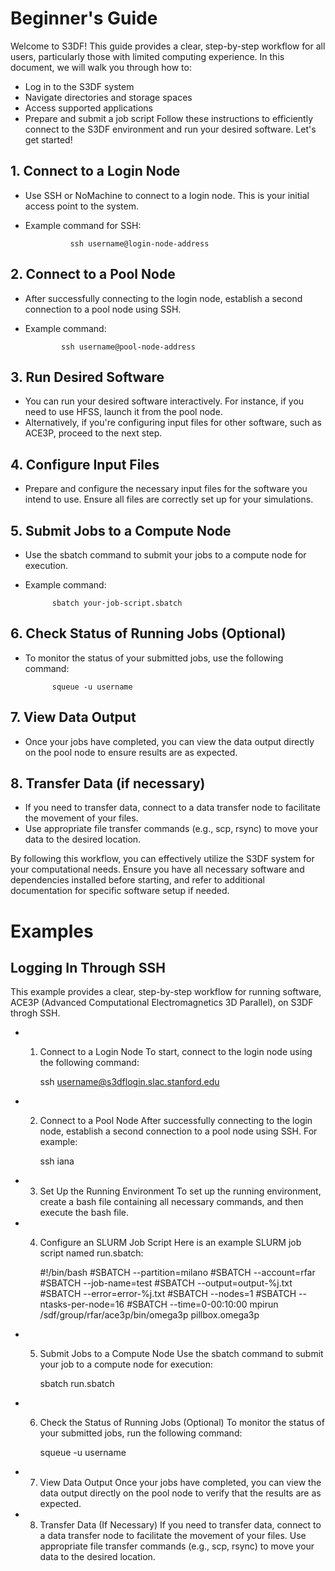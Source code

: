 # Beginner's Guide

Welcome to S3DF! This guide provides a clear, step-by-step workflow for all users, particularly those with limited computing experience. In this document, we will walk you through how to:

- Log in to the S3DF system
- Navigate directories and storage spaces
- Access supported applications
- Prepare and submit a job script
Follow these instructions to efficiently connect to the S3DF environment and run your desired software. Let's get started!
  

## 1. Connect to a Login Node

- Use SSH or NoMachine to connect to a login node. This is your initial access point to the system.
- Example command for SSH:

                ssh username@login-node-address

## 2. Connect to a Pool Node

- After successfully connecting to the login node, establish a second connection to a pool node using SSH.
- Example command:

              ssh username@pool-node-address

## 3. Run Desired Software

- You can run your desired software interactively. For instance, if you need to use HFSS, launch it from the pool node.
- Alternatively, if you're configuring input files for other software, such as ACE3P, proceed to the next step.

## 4. Configure Input Files

- Prepare and configure the necessary input files for the software you intend to use. Ensure all files are correctly set up for your simulations.

## 5. Submit Jobs to a Compute Node

- Use the sbatch command to submit your jobs to a compute node for execution.
- Example command:

            sbatch your-job-script.sbatch

## 6. Check Status of Running Jobs (Optional)

- To monitor the status of your submitted jobs, use the following command:
  
            squeue -u username

## 7. View Data Output

 - Once your jobs have completed, you can view the data output directly on the pool node to ensure results are as expected.

## 8. Transfer Data (if necessary)

- If you need to transfer data, connect to a data transfer node to facilitate the movement of your files.
- Use appropriate file transfer commands (e.g., scp, rsync) to move your data to the desired location.


By following this workflow, you can effectively utilize the S3DF system for your computational needs. 
Ensure you have all necessary software and dependencies installed before starting, 
and refer to additional documentation for specific software setup if needed.

# Examples

## Logging In Through SSH

This example provides a clear, step-by-step workflow for running software, ACE3P (Advanced Computational Electromagnetics 3D Parallel), on S3DF throgh SSH. 

- 1. Connect to a Login Node
To start, connect to the login node using the following command:

        ssh username@s3dflogin.slac.stanford.edu

- 2. Connect to a Pool Node
After successfully connecting to the login node, establish a second connection to a pool node using SSH. For example:

        ssh iana
     
- 3. Set Up the Running Environment
To set up the running environment, create a bash file containing all necessary commands, and then execute the bash file.

- 4. Configure an SLURM Job Script
Here is an example SLURM job script named run.sbatch:


        #!/bin/bash
        #SBATCH --partition=milano
        #SBATCH --account=rfar
        #SBATCH --job-name=test
        #SBATCH --output=output-%j.txt
        #SBATCH --error=error-%j.txt
        #SBATCH --nodes=1
        #SBATCH --ntasks-per-node=16
        #SBATCH --time=0-00:10:00
        mpirun /sdf/group/rfar/ace3p/bin/omega3p pillbox.omega3p


 - 5. Submit Jobs to a Compute Node
Use the sbatch command to submit your job to a compute node for execution:

        sbatch run.sbatch

 - 6. Check the Status of Running Jobs (Optional)
To monitor the status of your submitted jobs, run the following command:

        squeue -u username

- 7. View Data Output
Once your jobs have completed, you can view the data output directly on the pool node to verify that the results are as expected.

- 8. Transfer Data (If Necessary)
If you need to transfer data, connect to a data transfer node to facilitate the movement of your files. Use appropriate file transfer commands (e.g., scp, rsync) to move your data to the desired location.

